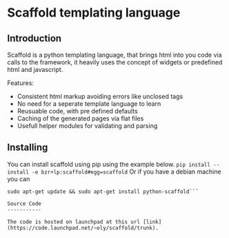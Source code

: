 Scaffold templating language
============================

Introduction
------------

Scaffold is a python templating language, that brings html into you code via calls to the framework, it heavily uses the concept of widgets or predefined html and javascript.

Features:

  * Consistent html markup avoiding errors like unclosed tags
  * No need for a seperate template language to learn
  * Reusuable code, with pre defined defaults
  * Caching of the generated pages via flat files
  * Usefull helper modules for validating and parsing

Installing
----------

You can install scaffold using pip using the example below.
```pip install --install -e bzr+lp:scaffold#egg=scaffold```
Or if you have a debian machine you can 
``` sudo add-apt-repository ppa:oly/ppa
sudo apt-get update && sudo apt-get install python-scaffold```

Source Code
-----------

The code is hosted on launchpad at this url [link](https://code.launchpad.net/~oly/scaffold/trunk).


